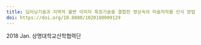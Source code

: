 ```yaml
---
title: 딥러닝기술과 지역적 불변 이미지 특징기술을 결합한 영상속의 미술저작물 인식 방법 및 시스템
doi: https://doi.org/10.8080/1020180009129
---
```


<!--
    이 곳에 저널과 연월, 그리고 저자를 적습니다. 저자 중 연구실 멤버는 볼드체로 표시합니다.
    (볼드체 표기방법: **두 개의 별표로 둘러 쌈**)
-->

2018 Jan.
상명대학교산학협력단
